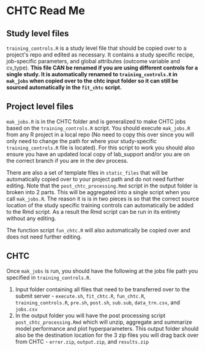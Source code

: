 # CHTC Read Me

## Study level files 
`training_controls.R` is a study level file that should be copied over to a project's repo and edited as necessary. It contains a study specific recipe, job-specific parameters, and global attributes (outcome variable and cv_type). **This file CAN be renamed if you are using different controls for a single study. It is automatically renamed to `training_controls.R` in `mak_jobs` when copied over to the chtc input folder so it can still be sourced automatically in the `fit_chtc` script.**  

## Project level files
`mak_jobs.R` is in the CHTC folder and is generalized to make CHTC jobs based on the `training_controls.R` script. You should execute `mak_jobs.R` from any R project in a local repo (No need to copy this over since you will only need to change the path for where your study-specific `training_controls.R` file is located). For this script to work you should also ensure you have an updated local copy of lab_support and/or you are on the correct branch if you are in the dev process. 

There are also a set of template files in `static_files` that will be automatically copied over to your project path and do not need further editing. Note that the `post_chtc_processing.Rmd` script in the output folder is broken into 2 parts. This will be aggregated into a single script when you call `mak_jobs.R`. The reason it is is in two pieces is so that the correct source location of the study specific training controls can automatically be added to the Rmd script. As a result the Rmd script can be run in its entirety without any editing. 

The function script `fun_chtc.R` will also automatically be copied over and does not need further editing.  

## CHTC
Once `mak_jobs` is run, you should have the following at the jobs file path you specified in `training_controls.R`.
1. Input folder containing all files that need to be transferred over to the submit server - `execute.sh`, `fit_chtc.R`, `fun_chtc.R`, `training_controls.R`, `pre.sh`, `post.sh`, `sub.sub`, `data_trn.csv`, and `jobs.csv`
2. In the output folder you will have the post processing script `post_chtc_processing.Rmd` which will unzip, aggregate and summarize model performance and plot hyperparameters. This output folder should also be the destination location for the 3 zip files you will drag back over from CHTC - `error.zip`, `output.zip`, and `results.zip`